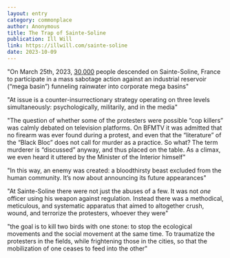 ```yaml
---
layout: entry
category: commonplace
author: Anonymous
title: The Trap of Sainte-Soline
publication: Ill Will
link: https://illwill.com/sainte-soline
date: 2023-10-09
---
```


"On March 25th, 2023, [30,000](https://twitter.com/illwilleditions/status/1639663350333296640) people descended on Sainte-Soline, France to participate in a mass sabotage action against an industrial reservoir (“mega basin”) funneling rainwater into corporate mega basins"

"At issue is a counter-insurrectionary strategy operating on three levels simultaneously: psychologically, militarily, and in the media"

"The question of whether some of the protesters were possible “cop killers” was calmly debated on television platforms. On BFMTV it was admitted that no firearm was ever found during a protest, and even that the “literature” of the “Black Bloc” does not call for murder as a practice. So what? The term murderer is “discussed” anyway, and thus placed on the table. As a climax, we even heard it uttered by the Minister of the Interior himself"

"In this way, an enemy was created: a bloodthirsty beast excluded from the human community. It’s now about announcing its future appearances"

"At Sainte-Soline there were not just the abuses of a few. It was not *one* officer using his weapon against regulation. Instead there was a methodical, meticulous, and systematic apparatus that aimed to altogether crush, wound, and terrorize the protesters, whoever they were"

"the goal is to kill two birds with one stone: to stop the ecological movements and the social movement at the same time. To traumatize the protesters in the fields, while frightening those in the cities, so that the mobilization of one ceases to feed into the other"
